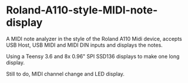 # Roland-A110-style-MIDI-note-display
A MIDI note analyzer in the style of the Roland A110 Midi device, accepts USB Host, USB MIDI and MIDI DIN inputs and displays the notes.

Using a Teensy 3.6 and 8x 0.96" SPI SSD136 displays to make one long display.

Still to do, MIDI channel change and LED display.
